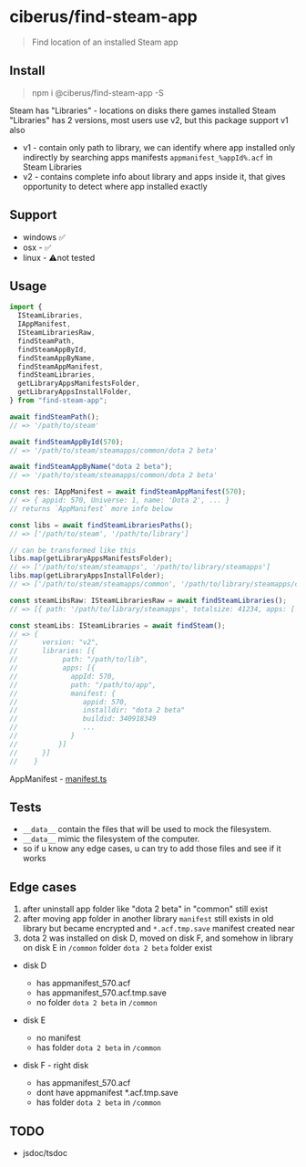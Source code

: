 # ciberus/find-steam-app

> Find location of an installed Steam app

## Install

> npm i @ciberus/find-steam-app -S

Steam has "Libraries" - locations on disks there games installed
Steam "Libraries" has 2 versions, most users use v2, but this package support v1 also

- v1 - contain only path to library, we can identify where app installed only indirectly by searching apps manifests `appmanifest_%appId%.acf` in Steam Libraries
- v2 - contains complete info about library and apps inside it, that gives opportunity to detect where app installed exactly

## Support

- windows ✅
- osx - ✅
- linux - ⚠️not tested

## Usage

```ts
import {
  ISteamLibraries,
  IAppManifest,
  ISteamLibrariesRaw,
  findSteamPath,
  findSteamAppById,
  findSteamAppByName,
  findSteamAppManifest,
  findSteamLibraries,
  getLibraryAppsManifestsFolder,
  getLibraryAppsInstallFolder,
} from "find-steam-app";

await findSteamPath();
// => '/path/to/steam'

await findSteamAppById(570);
// => '/path/to/steam/steamapps/common/dota 2 beta'

await findSteamAppByName("dota 2 beta");
// => '/path/to/steam/steamapps/common/dota 2 beta'

const res: IAppManifest = await findSteamAppManifest(570);
// => { appid: 570, Universe: 1, name: 'Dota 2', ... }
// returns `AppManifest` more info below

const libs = await findSteamLibrariesPaths();
// => ['/path/to/steam', '/path/to/library']

// can be transformed like this
libs.map(getLibraryAppsManifestsFolder);
// => ['/path/to/steam/steamapps', '/path/to/library/steamapps']
libs.map(getLibraryAppsInstallFolder);
// => ['/path/to/steam/steamapps/common', '/path/to/library/steamapps/common']

const steamLibsRaw: ISteamLibrariesRaw = await findSteamLibraries();
// => [{ path: '/path/to/library/steamapps', totalsize: 41234, apps: ['570'], ... }, ...]

const steamLibs: ISteamLibraries = await findSteam();
// => {
//      version: "v2",
//      libraries: [{
//           path: "/path/to/lib",
//           apps: [{
//             appId: 570,
//             path: "/path/to/app",
//             manifest: {
//                appid: 570,
//                installdir: "dota 2 beta"
//                buildid: 340918349
//                ...
//             }
//          }]
//      }]
//    }
```

AppManifest - [manifest.ts](src/manifest.ts)

## Tests

- `__data__` contain the files that will be used to mock the filesystem.
- `__data__` mimic the filesystem of the computer.
- so if u know any edge cases, u can try to add those files and see if it works

## Edge cases

1. after uninstall app folder like "dota 2 beta" in "common" still exist
2. after moving app folder in another library `manifest` still exists in old library but became encrypted and `*.acf.tmp.save` manifest created near
3. dota 2 was installed on disk D, moved on disk F, and somehow in library on disk E in `/common` folder `dota 2 beta` folder exist

- disk D
  - has appmanifest_570.acf
  - has appmanifest_570.acf.tmp.save
  - no folder `dota 2 beta` in `/common`
- disk E
  - no manifest
  - has folder `dota 2 beta` in `/common`
- disk F - right disk

  - has appmanifest_570.acf
  - dont have appmanifest \*.acf.tmp.save
  - has folder `dota 2 beta` in `/common`

## TODO

- jsdoc/tsdoc
